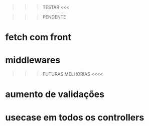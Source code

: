 >>> TESTAR <<<

>>> PENDENTE
# fetch com front
# middlewares


>>> FUTURAS MELHORIAS <<<<
# aumento de validações
# usecase em todos os controllers